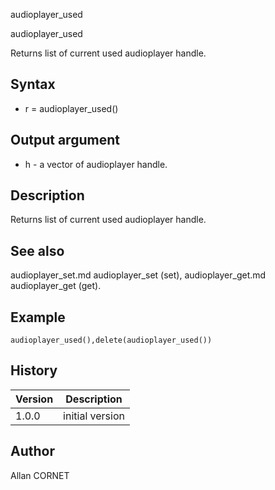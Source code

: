



audioplayer_used


audioplayer_used

Returns list of current used audioplayer handle.

## Syntax

- r = audioplayer_used()

## Output argument

 - h - a vector of audioplayer handle.

## Description


  <p>Returns list of current used audioplayer handle.</p>


## See also

audioplayer_set.md audioplayer_set (set), audioplayer_get.md audioplayer_get (get).
## Example

```Nelson
audioplayer_used(),delete(audioplayer_used())
```

## History

|Version|Description|
|------|------|
|1.0.0|initial version|


## Author

Allan CORNET



